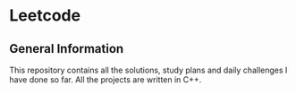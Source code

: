 # Leetcode
## General Information
This repository contains all the solutions, study plans and daily challenges I have done so far. All the projects are written in C++.
